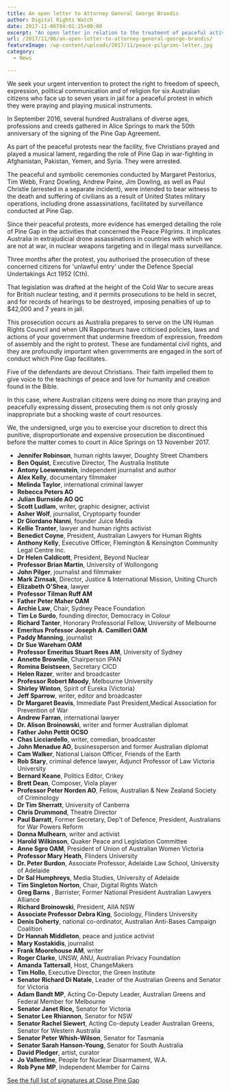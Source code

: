 ```yaml
---
title: An open letter to Attorney General George Brandis
author: Digital Rights Watch
date: 2017-11-06T04:01:25+00:00
excerpt: "An open letter in relation to the treatment of peaceful activists protesting United States military operations facilitated by surveillance conducted at Australia's Pine Gap facility."
url: /2017/11/06/an-open-letter-to-attorney-general-george-brandis/
featureImage: /wp-content/uploads/2017/11/peace-pilgrims-letter.jpg
category:
  - News

---
```

We seek your urgent intervention to protect the right to freedom of speech, expression, political communication and of religion for six Australian citizens who face up to seven years in jail for a peaceful protest in which they were praying and playing musical instruments.

In September 2016, several hundred Australians of diverse ages, professions and creeds gathered in Alice Springs to mark the 50th anniversary of the signing of the Pine Gap Agreement.

As part of the peaceful protests near the facility, five Christians prayed and played a musical lament, regarding the role of Pine Gap in war-fighting in Afghanistan, Pakistan, Yemen, and Syria. They were arrested.

The peaceful and symbolic ceremonies conducted by Margaret Pestorius, Tim Webb, Franz Dowling, Andrew Paine, Jim Dowling, as well as Paul Christie (arrested in a separate incident), were intended to bear witness to the death and suffering of civilians as a result of United States military operations, including drone assassinations, facilitated by surveillance conducted at Pine Gap.

Since their peaceful protests, more evidence has emerged detailing the role of Pine Gap in the activities that concerned the Peace Pilgrims. It implicates Australia in extrajudicial drone assassinations in countries with which we are not at war, in nuclear weapons targeting and in illegal mass surveillance.

Three months after the protest, you authorised the prosecution of these concerned citizens for 'unlawful entry' under the Defence Special Undertakings Act 1952 (Cth).

That legislation was drafted at the height of the Cold War to secure areas for British nuclear testing, and it permits prosecutions to be held in secret, and for records of hearings to be destroyed, imposing penalties of up to $42,000 and 7 years in jail.

This prosecution occurs as Australia prepares to serve on the UN Human Rights Council and when UN Rapporteurs have criticised policies, laws and actions of your government that undermine freedom of expression, freedom of assembly and the right to protest. These are fundamental civil rights, and they are profoundly important when governments are engaged in the sort of conduct which Pine Gap facilitates.

Five of the defendants are devout Christians. Their faith impelled them to give voice to the teachings of peace and love for humanity and creation found in the Bible.

In this case, where Australian citizens were doing no more than praying and peacefully expressing dissent, prosecuting them is not only grossly inappropriate but a shocking waste of court resources.

We, the undersigned, urge you to exercise your discretion to direct this punitive, disproportionate and expensive prosecution be discontinued before the matter comes to court in Alice Springs on 13 November 2017.

  * **Jennifer Robinson**, human rights lawyer, Doughty Street Chambers
  * **Ben Oquist**, Executive Director, The Australia Institute
  * **Antony Loewenstein**, independent journalist and author
  * **Alex Kelly**, documentary filmmaker
  * **Melinda Taylor**, international criminal lawyer
  * **Rebecca Peters AO**
  * **Julian Burnside AO QC**
  * **Scott Ludlam**​, writer, graphic designer, activist​
  * **Asher Wolf**, journalist, Cryptoparty founder
  * **Dr Giordano Nanni**, ​founder ​Juice Media
  * **Kellie Tranter**, lawyer and human rights activist
  * **Benedict Coyne**, President, Australian Lawyers for Human Rights
  * **Anthony Kelly**, Executive Officer, Flemington & Kensington Community Legal Centre Inc.
  * **Dr Helen Caldicott**, President, Beyond Nuclear
  * **Professor Brian Martin**, University of Wollongong
  * **John Pilger**, journalist and filmmaker ​
  * **Mark Zirnsak**, Director, Justice & International Mission, Uniting Church​
  * **Elizabeth O'Shea**, lawyer
  * **Professor Tilman Ruff AM**
  * **Father Peter Maher OAM**
  * **Archie Law**, Chair, Sydney Peace Foundation
  * **Tim Lo Surdo**, founding director, Democracy in Colour
  * **Richard Tanter**, Honorary Professorial Fellow, University of Melbourne
  * **Emeritus Professor Joseph A. Camilleri OAM**
  * **Paddy Manning**, journalist
  * **Dr Sue Wareham OAM**
  * **Professor Emeritus Stuart Rees AM**, University of Sydney
  * **Annette Brownlie**, Chairperson IPAN
  * **Romina Beistseen**, Secretary CICD
  * **Helen Razer**, writer and broadcaster
  * **Professor Robert Moody**, Melbourne University
  * **Shirley Winton**, Spirit of Eureka (Victoria)
  * **Jeff Sparrow**, writer, editor and broadcaster
  * **Dr Margaret Beavis**, ​Immediate Past President, ​Medical Association for Prevention of War
  * **Andrew Farran**, international lawyer
  * **Dr. Alison Broinowski**, writer and former Australian diplomat
  * **Father John Pettit OCSO**
  * **Chas Licciardello**, writer, comedian, broadcaster
  * **John Menadue AO**, businessperson and former Australian diplomat
  * **Cam Walker**, National Liaison Officer, Friends of the Earth
  * **Rob Stary**, criminal defence lawyer, Adjunct Professor of Law Victoria University
  * **Bernard Keane**, Politics Editor, Crikey
  * **Brett Dean**, Composer, Viola player
  * **Professor Peter Norden AO**, Fellow, Australian & New Zealand Society of Criminology
  * **Dr Tim Sherratt**, University of Canberra
  * **Chris Drummond**, Theatre Director
  * **Paul Barratt**, Former Secretary, Dep't of Defence, President, Australians for War Powers Reform
  * **Donna Mulhearn**, writer and activist
  * **Harold Wilkinson**, Quaker Peace and Legislation Committee
  * **Anne Sgro OAM**, President of Union of Australian Women Victoria
  * **Professor Mary Heath**, Flinders University
  * **Dr. Peter Burdon**, Associate Professor, Adelaide Law School, University of Adelaide
  * **Dr Sal Humphreys**, Media Studies, University of Adelaide
  * **Tim Singleton Norton**, Chair, Digital Rights Watch
  * **Greg Barns** , Barrister, Former National President Australian Lawyers Alliance
  * **Richard Broinowski**, President, AIIA NSW
  * **Associate Professor Debra King**, Sociology, Flinders University
  * **Denis Doherty**, national co-ordinator, Australian Anti-Bases Campaign Coalition
  * **Dr Hannah Middleton**, peace and justice activist
  * **Mary Kostakidis**, journalist
  * **Frank Moorehouse AM**, writer
  * **Roger Clarke**, UNSW, ANU, Australian Privacy Foundation
  * **Amanda Tattersall**, Host, ChangeMakers
  * **Tim Hollo**, Executive Director, the Green Institute
  * **Senator Richard Di Natale**, Leader of the Australian Greens and Senator for Victoria
  * **Adam Bandt MP**, Acting Co-Deputy Leader, Australian Greens and Federal Member for Melbourne
  * **Senator Janet Rice,** Senator for Victoria
  * **Senator Lee Rhiannon**, Senator for NSW
  * **Senator Rachel Siewert**, Acting Co-deputy Leader Australian Greens, Senator for Western Australia
  * **Senator Peter Whish-Wilson**, Senator for Tasmania
  * **Senator Sarah Hanson-Young**, Senator for South Australia
  * **David Pledger**, artist, curator
  * **Jo Vallentine**, People for Nuclear Disarmament, W.A.
  * **Rob Pyne MP**, Independent Member for Cairns

[See the full list of signatures at Close Pine Gap][1]

 [1]: https://closepinegap.org/letter/
